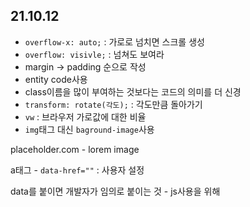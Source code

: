## 21.10.12

- `overflow-x: auto;` : 가로로 넘치면 스크롤 생성
- `overflow: visivle;` : 넘쳐도 보여라
- margin -> padding 순으로 작성
- entity code사용
- class이름을 많이 부여하는 것보다는 코드의 의미를 더 신경
- `transform: rotate(각도);` : 각도만큼 돌아가기
- `vw` : 브라우저 가로값에 대한 비율
- `img`태그 대신 `baground-image`사용







placeholder.com - lorem image

a태그 - `data-href=""` : 사용자 설정

data를 붙이면 개발자가 임의로 붙이는 것 - js사용을 위해

